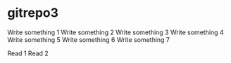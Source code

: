 # gitrepo3
Write something 1
Write something 2
Write something 3
Write something 4
Write something 5
Write something 6
Write something 7

Read 1
Read 2
